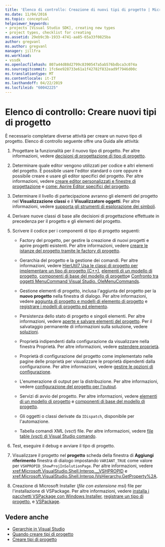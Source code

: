 ```yaml
---
title: 'Elenco di controllo: Creazione di nuovi tipi di progetto | Microsoft Docs'
ms.date: 11/04/2016
ms.topic: conceptual
helpviewer_keywords:
- projects [Visual Studio SDK], creating new types
- project types, checklist for creating
ms.assetid: 29eb9c3b-1933-4741-aa85-65a33f0825ba
author: gregvanl
ms.author: gregvanl
manager: jillfra
ms.workload:
- vssdk
ms.openlocfilehash: 807a44d88d2799c8390547a5ab576bdbca3c074a
ms.sourcegitcommit: 1fc6ee928733e61a1f42782f832ead9f7946d00c
ms.translationtype: MT
ms.contentlocale: it-IT
ms.lasthandoff: 04/22/2019
ms.locfileid: "60042225"
---
```

# <a name="checklist-create-new-project-types"></a>Elenco di controllo: Creare nuovi tipi di progetto
È necessario completare diverse attività per creare un nuovo tipo di progetto. Elenco di controllo seguente offre una Guida alle attività:

1. Progettare la funzionalità per il nuovo tipo di progetto. Per altre informazioni, vedere [decisioni di progettazione di tipo di progetto](../../extensibility/internals/project-type-design-decisions.md).

2. Determinare quale editor vengono utilizzati per codice e altri elementi del progetto. È possibile usare l'editor standard o core oppure è possibile creare e usare gli editor specifici del progetto. Per altre informazioni, vedere [creare editor personalizzati e finestre di progettazione](../../extensibility/creating-custom-editors-and-designers.md) e [come: Aprire Editor specifici del progetto](../../extensibility/how-to-open-project-specific-editors.md).

3. Determinare il livello di partecipazione avranno gli elementi del progetto nel **Visualizzazione classi** e il **Visualizzatore oggetti**. Per altre informazioni, vedere [supporta gli strumenti di esplorazione dei simboli](../../extensibility/internals/supporting-symbol-browsing-tools.md).

4. Derivare nuove classi di base alle decisioni di progettazione effettuate in precedenza per il progetto e gli elementi del progetto.

5. Scrivere il codice per i componenti di tipo di progetto seguenti:

    - Factory del progetto, per gestire la creazione di nuovi progetti e aprire progetti esistenti. Per altre informazioni, vedere [creare le istanze del progetto tramite le factory di progetto](../../extensibility/internals/creating-project-instances-by-using-project-factories.md).

    - Gerarchia del progetto e la gestione dei comandi. Per altre informazioni, vedere [HierUtil7 Usa le classi di progetto per implementare un tipo di progetto (C++)](https://msdn.microsoft.com/library/a5c16a09-94a2-46ef-87b5-35b815e2f346), [elementi di un modello di progetto](../../extensibility/internals/elements-of-a-project-model.md), [componenti di base del modello di progetto](../../extensibility/internals/project-model-core-components.md)e [ Confronto tra oggetti MenuCommand Visual Studio. OleMenuCommands](../../extensibility/menucommands-vs-olemenucommands.md).

    - Gestione elementi di progetto, inclusa l'aggiunta del progetto per la **nuovo progetto** nella finestra di dialogo. Per altre informazioni, vedere [aggiunta di progetto e modelli di elemento di progetto](../../extensibility/internals/adding-project-and-project-item-templates.md) e [registrare i modelli di progetto ed elemento](../../extensibility/internals/registering-project-and-item-templates.md).

    - Persistenza dello stato di progetto e singoli elementi. Per altre informazioni, vedere [aperte e salvare elementi del progetto](../../extensibility/internals/opening-and-saving-project-items.md). Per il salvataggio permanente di informazioni sulla soluzione, vedere [soluzioni](../../extensibility/internals/solutions-overview.md).

    - Proprietà indipendenti dalla configurazione da visualizzare nella finestra Proprietà. Per altre informazioni, vedere [estendere proprietà](../../extensibility/internals/extending-properties.md).

    - Proprietà di configurazione del progetto come implementato nelle pagine delle proprietà per visualizzare le proprietà dipendenti dalla configurazione. Per altre informazioni, vedere [gestire le opzioni di configurazione](../../extensibility/internals/managing-configuration-options.md).

    - L'enumerazione di output per la distribuzione. Per altre informazioni, vedere [configurazione del progetto per l'output](../../extensibility/internals/project-configuration-for-output.md).

    - Servizi di avvio del progetto. Per altre informazioni, vedere [elementi di un modello di progetto](../../extensibility/internals/elements-of-a-project-model.md) e [componenti di base del modello di progetto](../../extensibility/internals/project-model-core-components.md).

    - Gli oggetti o classi derivate da `IDispatch`, disponibile per l'automazione.

    - Tabella comandi XML (*vsct*) file. Per altre informazioni, vedere [file table (vsct) di Visual Studio comando](../../extensibility/internals/visual-studio-command-table-dot-vsct-files.md).

6. Test, eseguire il debug e avviare il tipo di progetto.

7. Visualizzare il progetto nel **progetto** scheda della finestra di **Aggiungi riferimento** finestra di dialogo impostando `VARIANT_TRUE` come valore per `VSHPROPID_ShowProjInSolutionPage`. Per altre informazioni, vedere <xref:Microsoft.VisualStudio.Shell.Interop.__VSHPROPID> e <xref:Microsoft.VisualStudio.Shell.Interop.IVsHierarchy.GetProperty%2A>.

8. Creazione di Microsoft Installer (*file con estensione msi*) file per l'installazione di VSPackage. Per altre informazioni, vedere [installa i pacchetti VSPackage con Windows Installer](../../extensibility/internals/installing-vspackages-with-windows-installer.md), [registrare un tipo di progetto](../../extensibility/internals/registering-a-project-type.md), e [VSPackage](../../extensibility/internals/vspackages.md).

## <a name="see-also"></a>Vedere anche
- [Gerarchie in Visual Studio](../../extensibility/internals/hierarchies-in-visual-studio.md)
- [Quando creare tipi di progetto](../../extensibility/internals/when-to-create-project-types.md)
- [Creare tipi di progetto](../../extensibility/internals/creating-project-types.md)